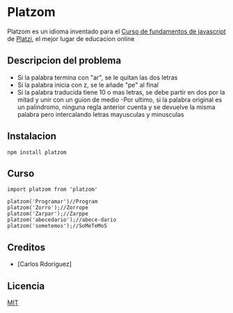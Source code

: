 # Platzom

Platzom es un idioma inventado para el [Curso de fundamentos de javascript](https://platzi.com/js) de [Platzi](https://platzi.com), el mejor lugar de educacion online

## Descripcion del problema

- Si la palabra termina con "ar", se le quitan las dos letras
- Si la palabra inicia con z, se le añade "pe" al final
- Si la palabra traducida tiene 10 o mas letras, se debe partir en dos por la mitad y unir con un guion de medio
-Por ultimo, si la palabra original es un palindromo, ninguna regla anterior cuenta y se devuelve la misma palabra pero intercalando letras mayusculas y minusculas

## Instalacion
```
npm install platzom
```

## Curso

```
import platzom from 'platzom'

platzom('Programar')//Program
platzom('Zorro');//Zorrope
platzom('Zarpar');//Zarppe
platzom('abecedario');//abece-dario
platzom('sometemos');//SoMeTeMoS
```

## Creditos
- [Carlos Rdoriguez]

## Licencia

[MIT](https://opensource.org/licenses/MIT)
